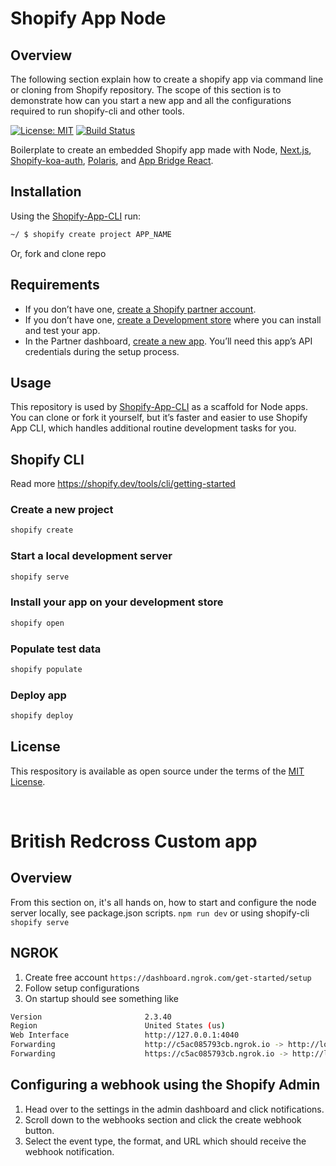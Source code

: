 # Shopify App Node

## Overview

The following section explain how to create a shopify app via command line or cloning from Shopify repository.
The scope of this section is to demonstrate how can you start a new app and all the configurations required to run shopify-cli and other tools.

[![License: MIT](https://img.shields.io/badge/License-MIT-green.svg)](LICENSE.md)
[![Build Status](https://travis-ci.com/Shopify/shopify-app-node.svg?branch=master)](https://travis-ci.com/Shopify/shopify-app-node)

Boilerplate to create an embedded Shopify app made with Node, [Next.js](https://nextjs.org/), [Shopify-koa-auth](https://github.com/Shopify/quilt/tree/master/packages/koa-shopify-auth), [Polaris](https://github.com/Shopify/polaris-react), and [App Bridge React](https://shopify.dev/tools/app-bridge/react-components).

## Installation

Using the [Shopify-App-CLI](https://github.com/Shopify/shopify-app-cli) run:

```sh
~/ $ shopify create project APP_NAME
```

Or, fork and clone repo

## Requirements

- If you don’t have one, [create a Shopify partner account](https://partners.shopify.com/signup).
- If you don’t have one, [create a Development store](https://help.shopify.com/en/partners/dashboard/development-stores#create-a-development-store) where you can install and test your app.
- In the Partner dashboard, [create a new app](https://help.shopify.com/en/api/tools/partner-dashboard/your-apps#create-a-new-app). You’ll need this app’s API credentials during the setup process.

## Usage

This repository is used by [Shopify-App-CLI](https://github.com/Shopify/shopify-app-cli) as a scaffold for Node apps. You can clone or fork it yourself, but it’s faster and easier to use Shopify App CLI, which handles additional routine development tasks for you.

## Shopify CLI

Read more https://shopify.dev/tools/cli/getting-started

### Create a new project
```sh
shopify create
```

### Start a local development server
```sh
shopify serve
```

### Install your app on your development store
```sh
shopify open
```

### Populate test data
```sh
shopify populate
```

### Deploy app
```sh
shopify deploy
```

## License

This respository is available as open source under the terms of the [MIT License](https://opensource.org/licenses/MIT).

</br>

# British Redcross Custom app

## Overview
From this section on, it's all hands on, how to start and configure the node server locally, see package.json scripts.
`npm run dev` or using shopify-cli `shopify serve`

## NGROK

1. Create free account
`https://dashboard.ngrok.com/get-started/setup`
2. Follow setup configurations
3. On startup should see something like

```sh
Version                       2.3.40
Region                        United States (us)                                                                        
Web Interface                 http://127.0.0.1:4040                                                                     
Forwarding                    http://c5ac085793cb.ngrok.io -> http://localhost:8081                                     
Forwarding                    https://c5ac085793cb.ngrok.io -> http://localhost:8081
```

## Configuring a webhook using the Shopify Admin

1. Head over to the settings in the admin dashboard and click notifications.
2. Scroll down to the webhooks section and click the create webhook button.
3. Select the event type, the format, and URL which should receive the webhook notification.
